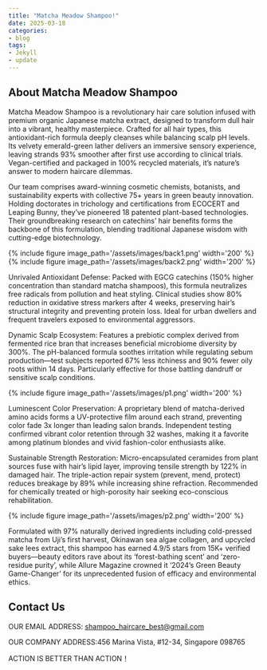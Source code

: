 ```yaml
---
title: "Matcha Meadow Shampoo!"
date: 2025-03-18
categories:
- blog
tags:
- Jekyll
- update
---
```


## About Matcha Meadow Shampoo

Matcha Meadow Shampoo is a revolutionary hair care solution infused with premium organic Japanese matcha extract, designed to transform dull hair into a vibrant, healthy masterpiece. Crafted for all hair types, this antioxidant-rich formula deeply cleanses while balancing scalp pH levels. Its velvety emerald-green lather delivers an immersive sensory experience, leaving strands 93% smoother after first use according to clinical trials. Vegan-certified and packaged in 100% recycled materials, it’s nature’s answer to modern haircare dilemmas.

Our team comprises award-winning cosmetic chemists, botanists, and sustainability experts with collective 75+ years in green beauty innovation. Holding doctorates in trichology and certifications from ECOCERT and Leaping Bunny, they’ve pioneered 18 patented plant-based technologies. Their groundbreaking research on catechins’ hair benefits forms the backbone of this formulation, blending traditional Japanese wisdom with cutting-edge biotechnology.

{% include figure image_path='/assets/images/back1.png' width='200' %}
{% include figure image_path='/assets/images/back2.png' width='200' %}

Unrivaled Antioxidant Defense: Packed with EGCG catechins (150% higher concentration than standard matcha shampoos), this formula neutralizes free radicals from pollution and heat styling. Clinical studies show 80% reduction in oxidative stress markers after 4 weeks, preserving hair’s structural integrity and preventing protein loss. Ideal for urban dwellers and frequent travelers exposed to environmental aggressors.

Dynamic Scalp Ecosystem: Features a prebiotic complex derived from fermented rice bran that increases beneficial microbiome diversity by 300%. The pH-balanced formula soothes irritation while regulating sebum production—test subjects reported 67% less itchiness and 90% fewer oily roots within 14 days. Particularly effective for those battling dandruff or sensitive scalp conditions.

{% include figure image_path='/assets/images/p1.png' width='200' %}

Luminescent Color Preservation: A proprietary blend of matcha-derived amino acids forms a UV-protective film around each strand, preventing color fade 3x longer than leading salon brands. Independent testing confirmed vibrant color retention through 32 washes, making it a favorite among platinum blondes and vivid fashion-color enthusiasts alike.

Sustainable Strength Restoration: Micro-encapsulated ceramides from plant sources fuse with hair’s lipid layer, improving tensile strength by 122% in damaged hair. The triple-action repair system (prevent, mend, protect) reduces breakage by 89% while increasing shine refraction. Recommended for chemically treated or high-porosity hair seeking eco-conscious rehabilitation.

{% include figure image_path='/assets/images/p2.png' width='200' %}

Formulated with 97% naturally derived ingredients including cold-pressed matcha from Uji’s first harvest, Okinawan sea algae collagen, and upcycled sake lees extract, this shampoo has earned 4.9/5 stars from 15K+ verified buyers—beauty editors rave about its ‘forest-bathing scent’ and ‘zero-residue purity’, while Allure Magazine crowned it ‘2024’s Green Beauty Game-Changer’ for its unprecedented fusion of efficacy and environmental ethics.

## Contact Us

OUR EMAIL ADDRESS: shampoo_haircare_best@gmail.com

OUR COMPANY ADDRESS:456 Marina Vista, #12-34, Singapore 098765

ACTION IS BETTER THAN ACTION！
